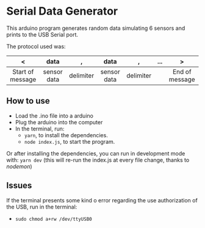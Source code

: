 # Serial Data Generator
This arduino program generates random data simulating 6 sensors and prints to the USB Serial port.

The protocol used was:

|         <        |     data    |     ,     |     data    |     ,     | ... |        >       |
|:----------------:|:-----------:|:---------:|:-----------:|:---------:|:---:|:--------------:|
| Start of message | sensor data | delimiter | sensor data | delimiter |     | End of message |

## How to use
- Load the .ino file into a arduino
- Plug the arduino into the computer
- In the terminal, run:
  - `yarn`, to install the dependencies.
  - `node index.js`, to start the program.
  
Or after installing the dependencies, you can run in development mode with: `yarn dev` (this will re-run the index.js at every file change, thanks to *nodemon*)

## Issues
If the terminal presents some kind o error regarding the use authorization of the USB, run in the terminal:
- `sudo chmod a+rw /dev/ttyUSB0`
